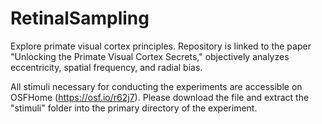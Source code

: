# RetinalSampling
Explore primate visual cortex principles. Repository is linked to the paper "Unlocking the Primate Visual Cortex Secrets," objectively analyzes eccentricity, spatial frequency, and radial bias.

All stimuli necessary for conducting the experiments are accessible on OSFHome (https://osf.io/r62j7). Please download the file and extract the "stimuli" folder into the primary directory of the experiment.
